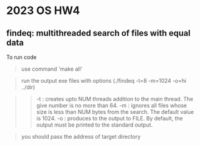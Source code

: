 # 2023 OS HW4
## findeq: multithreaded search of files with equal data


To run code

>use command 'make all'

>run the output exe files with options (./findeq -t=8 -m=1024 -o=hi ../dir)

>>-t : creates upto NUM threads addition to the main thread. The give number is no more than 64.
>>-m : ignores all files whose size is less than NUM bytes from the search. The default value is 1024.
>>-o : produces to the output to FILE. By default, the output must be printed to the standard output.


>you should pass the address of target directory 



